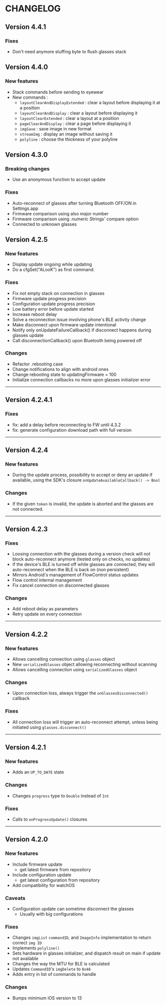 # CHANGELOG

## Version 4.4.1

### Fixes
- Don't need anymore stuffing byte to flush glasses stack

## Version 4.4.0

### New features
- Stack commands before sending to eyewear
- New commands :
  - `layoutClearAndDisplayExtended` : clear a layout before displaying it at a position
  - `layoutClearAndDisplay` : clear a layout before displaying it
  - `layoutClearExtended` : clear a layout at a position
  - `pageClearAndDisplay` : clear a page before displaying it
  - `imgSave` : save image in new format
  - `streamImg` : display an image without saving it
  - `polyline` : choose the thickness of your polyline

## Version 4.3.0

### Breaking changes
- Use an anonymous function to accept update

### Fixes
- Auto-reconnect of glasses after turning Bluetooth OFF/ON in Settings.app
- Firmware comparison using also major number
- Firmware comparison using .numeric Strings' compare option
- Connected to unknown glasses

## Version 4.2.5

### New features
- Display update ongoing while updating
- Do a cfgSet("ALooK") as first command.

### Fixes
- Fix not empty stack on connection in glasses
- Firmware update progress precision
- Configuration update progress precision
- Low battery error before update started
- Increase reboot delay
- Solve a reconnection issue involving phone's BLE activity change
- Make disconnect upon firmware update intentional
- Notify only onUpdateFailureCallback() if disconnect happens during glasses update
- Call disconnectionCallback() upon Bluetooth being powered off

### Changes
- Refactor .rebooting case
- Change notifications to align with android ones
- Change rebooting state to updatingFirmware = 100
- Initialize connection callbacks no more upon glasses initializer error

---

## Version 4.2.4.1

### Fixes
- fix: add a delay before reconnecting to FW until 4.3.2
- fix: generate configuration download path with full version

---

## Version 4.2.4

### New features
- During the update process, possibility to accept or deny an update if available, using the SDK's closure `onUpdateAvailableCallback() -> Bool`

### Changes
- If the given `token` is invalid, the update is aborted and the glasses are not connected.

---

## Version 4.2.3

### Fixes
- Loosing connection with the glasses during a version check will not block auto-reconnect anymore (tested only on checks, no updates)
- If the device's BLE is turned off while glasses are connected, they will auto-reconnect when the BLE is back on (non persistent)
- Mirrors Android's management of FlowControl status updates
- Flow control internal management
- Fix cancel connection on disconnected glasses

### Changes
- Add reboot delay as parameters
- Retry update on every connection

---

## Version 4.2.2

### New features
- Allows cancelling connection using `glasses` object
- New `serializedGlasses` object allowing reconnecting without scanning
- Allows cancelling connection using `serializedGlasses` object

### Changes
- Upon connection loss, always trigger the `onGlassesDisconnected()` callback

### Fixes
- All connection loss will trigger an auto-reconnect attempt, unless being initiated using `glasses.disconnect()`

---

## Version 4.2.1

### New features
- Adds an `UP_TO_DATE` state

### Changes
- Changes `progress` type to `Double` instead of `Int`

### Fixes
- Calls to `onProgressUpdate()` closures

---

## Version 4.2.0

### New features
- Include firmware update
    - get latest firmware from repository
- Include configuration update
    - get latest configuration from repository
- Add compatibility for watchOS

### Caveats
- Configuration update can sometime disconnect the glasses
    - Usually with big configurations

### Fixes
- Changes `imgList` `commandID`, and `ImageInfo` implementation to return correct `img ID`
- Implements `polyline()`
- Sets hardware in glasses initializer, and dispatch result on main if update not available
- Changes the way the MTU for BLE is calculated
- Updates `CommandID`'s `imgDelete` to `0x46`
- Adds entry in list of commands to handle

### Changes
- Bumps minimum iOS version to 13

